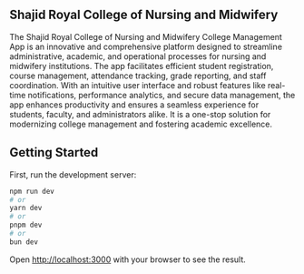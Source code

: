 ## Shajid Royal College of Nursing and Midwifery

The Shajid Royal College of Nursing and Midwifery College Management App is an innovative and comprehensive platform designed to streamline administrative, academic, and operational processes for nursing and midwifery institutions. The app facilitates efficient student registration, course management, attendance tracking, grade reporting, and staff coordination. With an intuitive user interface and robust features like real-time notifications, performance analytics, and secure data management, the app enhances productivity and ensures a seamless experience for students, faculty, and administrators alike. It is a one-stop solution for modernizing college management and fostering academic excellence.

## Getting Started

First, run the development server:

```bash
npm run dev
# or
yarn dev
# or
pnpm dev
# or
bun dev
```

Open [http://localhost:3000](http://localhost:3000) with your browser to see the result.
